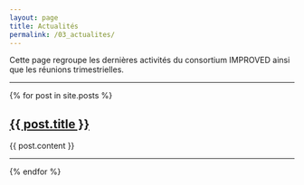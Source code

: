 ```yaml
---
layout: page
title: Actualités
permalink: /03_actualites/
---
```


Cette page regroupe les dernières activités du consortium IMPROVED ainsi que les réunions trimestrielles.
<hr class="my-4">

{% for post in site.posts %}
<div class="post-preview">
  <h2><a href="#post-{{ post.id | slugify }}" class="read-more">{{ post.title }}</a></h2>
 <!-- <p class="text-muted">{{ post.date | date: "%d %B %Y" }}</p>
  <p>{{ post.excerpt }}</p>
</div>
 <div class="post-content" id="post-{{ post.id | slugify }}"-->
  <div class="content">{{ post.content }}</div>
</div> 
<hr>
{% endfor %}
